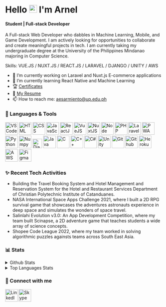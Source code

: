 
   
# Hello <img src="https://media.tenor.com/images/af1b615e4f90567a1328b7c320d3a601/tenor.gif" height="25px"> I'm Arnel
#### Student | Full-stack Developer


A Full-stack Web Developer who dabbles in Machine Learning, Mobile, and Game Development. I am actively looking for opportunities to collaborate and create meaningful projects in tech. I am currently taking my undergraduate degree at the University of the Philippines Mindanao majoring in Computer Science.

Skills: VUE.JS / NUXT.JS / REACT.JS / LARAVEL / DJANGO / UNITY / AWS

- 🔭 I’m currently working on Laravel and Nuxt.js E-commerce applications
- 🌱 I’m currently learning React Native and Machine Learning 
- 🏆 <a href="https://github.com/ArJSarmiento/Certificates" target="_blank">Certificates</a>
- 📃 <a href="https://drive.google.com/file/d/1ZsANzXVlGyVZjBCl97v1iEvZlE6B5s8_/view?usp=sharing" target="_blank">My Resume</a>
- 📫 How to reach me: aesarmiento@up.edu.ph

### 🧰 Languages & Tools

<p align="left">
<img width="40px" title="VSCode" src="https://img.icons8.com/fluent/2x/visual-studio-code-2019.png" />
<img width="40px" title="HTML" src="https://img.icons8.com/color/2x/html-5.png" />
<img width="40px" title="CSS" src="https://img.icons8.com/color/2x/css3.png" />
<img  width="40px" title="JavaScript ES6" src="https://img.icons8.com/color/2x/javascript.png" />
<img  width="40px" title="ReactJS" src="https://img.icons8.com/color/2x/react-native.png" />
<img  width="40px" title="VueJS" src="https://img.icons8.com/color/96/000000/vue-js.png" />
<img  width="40px" title="NuxtJS" src="https://i.redd.it/2ssi8ft315b71.png" />
<img  width="40px" title="Node" src="https://img.icons8.com/color/2x/nodejs.png" />
<img  width="40px" title="PHP" src="https://img.icons8.com/dusk/344/php-logo.png" />
<img  width="40px" title="Laravel" src="https://upload.wikimedia.org/wikipedia/commons/thumb/9/9a/Laravel.svg/1969px-Laravel.svg.png" />
<img  width="40px" title="PWA" src="https://angular.io/generated/images/marketing/concept-icons/pwa.png" />
<img width="40px" title="Python" src="https://img.icons8.com/color/2x/python.png" />
<img width="40px" title="Numpy" src="https://img.icons8.com/color/2x/numpy.png" />
<img  width="30px" title="Django" src="https://hackr.io/tutorials/django/logo-django.svg?ver=1610114943"/>
<img width="40px" title="Java" src="https://img.icons8.com/color/344/java-coffee-cup-logo--v2.png" />
<img width="40px" title="C" src="https://img.icons8.com/color/2x/c-programming.png" />
<img width="40px" title="C++" src="https://img.icons8.com/color/344/c-plus-plus-logo.png" />
<img width="40px" title="C#" src="https://img.icons8.com/color/2x/c-sharp-logo-2.png" />
<img width="40px" title="Unity" src="https://i.redd.it/tu3gt6ysfxq71.png"/>
<img width="40px" title="Git" src="https://img.icons8.com/color/2x/git.png" />
<img width="40px" title="Github" src="https://img.icons8.com/fluent/2x/github.png" />
<img  width="40px" title="Heroku" src="https://img.icons8.com/color/344/heroku.png" />
<img  width="40px" title="AWS" src="https://img.icons8.com/color/344/amazon-web-services.png" />
<img  width="40px" title="Figma" src="https://cdn.sanity.io/images/599r6htc/localized/46a76c802176eb17b04e12108de7e7e0f3736dc6-1024x1024.png?w=670&h=670&q=75&fit=max&auto=format" />
<p/>


### ✨ Recent Tech Activities

- Building the Travel Booking System and Hotel Management and Reservation System for the Hotel and Restaurant Services Department of Christian Polytechnic Institute of Catanduanes.
- NASA International Space Apps Challenge 2021, where I built a 2D RPG survival game that showcases the adventures astronauts experience in deep space and simulates the wonders of space travel. 
- Salinlahi Evolution v3.0: An App Development Competition, where my team built Scinapse, a 2D adventure game that teaches students a wide array of science concepts.
- Shopee Code League 2022, where my team worked in solving algorithmic puzzles againsts teams across South East Asia.



###  📊 Stats

<details>
  <summary>Github Stats</summary>
  <br>
  
  ![Arnel's GitHub stats](https://github-readme-stats.vercel.app/api?username=ArJSarmiento&theme=tokyonight)
  
</details>

<details>
  <summary>Top Languages Stats</summary>
  <br>
  
  ![Arnel's GitHub stats](https://github-readme-stats.vercel.app/api/top-langs/?username=ArJSarmiento&theme=tokyonight)

</details>

### 🔗 Connect with me

[<img align="left" width="40px" title="LinkedIn" src="https://img.icons8.com/fluent/344/linkedin.png" />][linkedin]
[<img align="left" width="40px" title="Skype" src="https://img.icons8.com/fluent/344/skype.png" />][skype]

[linkedin]: https://www.linkedin.com/in/ArJSarmiento/
[skype]: https://join.skype.com/invite/wclZ2lQIPyvM
